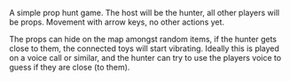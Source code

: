 A simple prop hunt game. The host will be the hunter, all other players will be props.
Movement with arrow keys, no other actions yet.

The props can hide on the map amongst random items, if the hunter gets close to them, the connected toys will start vibrating.
Ideally this is played on a voice call or similar, and the hunter can try to use the players voice to guess if they are close (to them).
